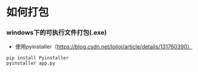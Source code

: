 # 如何打包

### windows下的可执行文件打包(.exe)
- 使用pyinstaller（https://blog.csdn.net/lojloj/article/details/131760390）
```
pip install Pyinstaller
pyinstaller app.py
```
